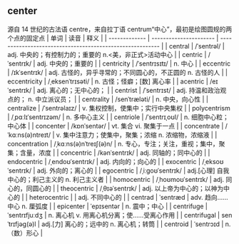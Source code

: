 ## center
源自 14 世纪的古法语 centre，来自拉丁语 centrum“中心”，最初是绘图圆规的两个点的固定点
| 单词          | 读音                   | 释义                                                      |
| ------------- | ---------------------- | --------------------------------------------------------- |
| central       | /ˈsentrəl/             | adj. 中央的；有控制力的；重要的 n.<美，非正式>活动中心    |
| centric       | /ˈsentrɪk/             | adj. 中央的；重要的                                       |
| centricity    | /ˈsentrɪsɪtɪ/          | n. 中心                                                   |
| eccentric     | /ɪkˈsentrɪk/           | adj. 古怪的，异乎寻常的；不同圆心的，不正圆的 n. 古怪的人 |
| eccentricity  | /ˌeksenˈtrɪsəti/       | n. 古怪；怪癖；[数] 离心率                                |
| acentric      | /eɪˈsentrɪk/           | adj. 离心的；无中心的；                                   |
| centrist      | /ˈsentrɪst/            | adj. 持温和政治观点的； n. 中立派议员；                   |
| centrality    | /senˈtræləti/          | n. 中央，向心性                                           |
| centralize    | /ˈsentrəlaɪz/          | v. 集权控制，使集中；实行中央集权                         |
| polycentrism  | /ˌpɑːlɪˈsentrɪzəm/     | n. 多中心主义                                             |
| centriole     | /ˈsentrɪˌoʊl/          | n. 细胞中心粒；中心体                                     |
| concenter     | /kɒnˈsentər/           | vt. 集合 vi. 聚集于一点                                   |
| concentrate   | /ˈkɑːns(ə)ntreɪt/      | v. 集中注意力；使集中，聚集；浓缩  n. 浓缩物，浓缩液      |
| concentration | /ˌkɑːns(ə)nˈtreɪʃ(ə)n/ | n. 专心，专注；关注，重视；集中，聚集；含量，浓度         |
| concentric    | /kənˈsentrɪk/          | adj. 同轴的；同中心的                                     |
| endocentric   | /ˌendoʊˈsentrɪk/       | adj. 内向的；向心的                                       |
| exocentric    | /ˌeksoʊˈsentrɪk/       | adj. 外向的；离心的                                       |
| egocentric    | /ˌiːɡoʊˈsentrɪk/       | adj.[心理] 自我中心的；利己主义的 n. 利己主义者           |
| homocentric   | /ˌhoʊmoʊˈsentrɪk/      | adj. 同心的，同圆心的                                     |
| theocentric   | /ˌθɪəˈsentrɪk/         | adj. 以上帝为中心的；以神为中心的                         |
| heterocentric |                        | adj. 不同中心的                                           |
| centrad       | ˈsentræd               | adv. 趋向……中心 n. 厘弧度                                 |
| epicenter     | ˈepɪsentər             | n. 震中；中心                                             |
| centrifuge    | ˈsentrɪfjuːdʒ          | n. 离心机 v. 用离心机分离；使……受离心作用                 |
| centrifugal   | senˈtrɪfjəɡ(ə)l        | adj.[力] 离心的；远中的 n. 离心机；转筒                   |
| centroid      | ˈsentrɔɪd              | n.（数）形心                                              |